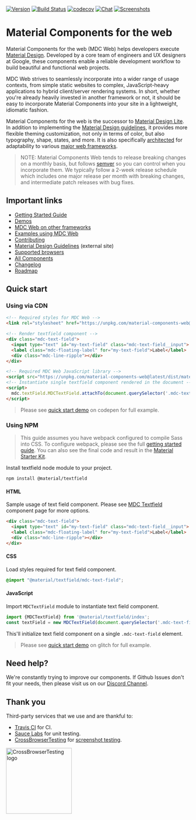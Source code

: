 [![Version](https://img.shields.io/npm/v/material-components-web.svg)](https://www.npmjs.com/package/material-components-web)
[![Build Status](https://travis-ci.com/material-components/material-components-web.svg?branch=master)](https://travis-ci.com/material-components/material-components-web/)
[![codecov](https://codecov.io/gh/material-components/material-components-web/branch/master/graph/badge.svg)](https://codecov.io/gh/material-components/material-components-web)
[![Chat](https://img.shields.io/discord/259087343246508035.svg)](https://discord.gg/material-components)
[![Screenshots](https://us-central1-material-components-web.cloudfunctions.net/screenshot-shield-svg)](https://us-central1-material-components-web.cloudfunctions.net/screenshot-shield-url)

# Material Components for the web

Material Components for the web (MDC Web) helps developers execute [Material Design](https://www.material.io).
Developed by a core team of engineers and UX designers at Google, these components enable a reliable development workflow to build beautiful and functional web projects.

MDC Web strives to seamlessly incorporate into a wider range of usage contexts, from simple static websites to complex, JavaScript-heavy applications to hybrid client/server rendering systems. In short, whether you're already heavily invested in another framework or not, it should be easy to incorporate Material Components into your site in a lightweight, idiomatic fashion.

Material Components for the web is the successor to [Material Design Lite](https://getmdl.io/). In addition to implementing the [Material Design guidelines](https://material.io/design), it provides more flexible theming customization, not only in terms of color, but also typography, shape, states, and more. It is also specifically [architected](docs/code/architecture.md) for adaptability to various [major web frameworks](docs/framework-wrappers.md).

> NOTE: Material Components Web tends to release breaking changes on a monthly basis, but follows
> [semver](https://semver.org/) so you can control when you incorporate them.
> We typically follow a 2-week release schedule which includes one major release per month with breaking changes,
> and intermediate patch releases with bug fixes.

## Important links

- [Getting Started Guide](docs/getting-started.md)
- [Demos](https://material-components.github.io/material-components-web-catalog)
- [MDC Web on other frameworks](docs/framework-wrappers.md)
- [Examples using MDC Web](docs/examples.md)
- [Contributing](CONTRIBUTING.md)
- [Material Design Guidelines](https://material.io/design) (external site)
- [Supported browsers](docs/supported-browsers.md)
- [All Components](packages/)
- [Changelog](./CHANGELOG.md)
- [Roadmap](./ROADMAP.md)

## Quick start

### Using via CDN

```html
<!-- Required styles for MDC Web -->
<link rel="stylesheet" href="https://unpkg.com/material-components-web@latest/dist/material-components-web.min.css">

<!-- Render textfield component -->
<div class="mdc-text-field">
  <input type="text" id="my-text-field" class="mdc-text-field__input">
  <label class="mdc-floating-label" for="my-text-field">Label</label>
  <div class="mdc-line-ripple"></div>
</div>

<!-- Required MDC Web JavaScript library -->
<script src="https://unpkg.com/material-components-web@latest/dist/material-components-web.min.js"></script>
<!-- Instantiate single textfield component rendered in the document -->
<script>
  mdc.textField.MDCTextField.attachTo(document.querySelector('.mdc-text-field'));
</script>
```

> Please see [quick start demo](https://codepen.io/abhiomkar/pen/gQWarJ) on codepen for full example.

### Using NPM

> This guide assumes you have webpack configured to compile Sass into CSS. To configure webpack, please see the full [getting started guide](docs/getting-started.md). You can also see the final code and result in the [Material Starter Kit](https://glitch.com/~material-starter-kit).

Install textfield node module to your project.

```
npm install @material/textfield
```

#### HTML

Sample usage of text field component. Please see [MDC Textfield](packages/mdc-textfield) component page for more options.

```html
<div class="mdc-text-field">
  <input type="text" id="my-text-field" class="mdc-text-field__input">
  <label class="mdc-floating-label" for="my-text-field">Label</label>
  <div class="mdc-line-ripple"></div>
</div>
```

#### CSS

Load styles required for text field component.

```scss
@import "@material/textfield/mdc-text-field";
```

#### JavaScript

Import `MDCTextField` module to instantiate text field component.

```js
import {MDCTextField} from '@material/textfield/index';
const textField = new MDCTextField(document.querySelector('.mdc-text-field'));
```

This'll initialize text field component on a single `.mdc-text-field` element.

> Please see [quick start demo](https://glitch.com/~mdc-web-quick-start) on glitch for full example.

## Need help?

We're constantly trying to improve our components. If Github Issues don't fit your needs, then please visit us on our [Discord Channel](https://discord.gg/material-components).

## Thank you

Third-party services that we use and are thankful to:

- [Travis CI](https://travis-ci.com/) for CI.
- [Sauce Labs](https://saucelabs.com/) for unit testing.
- [CrossBrowserTesting](https://crossbrowsertesting.com/) for [screenshot testing](test/screenshot/).

<a href="https://crossbrowsertesting.com/"><img src="test/screenshot/static/images/cbt-logo.png" alt="CrossBrowserTesting logo" width="180" /></a>
